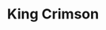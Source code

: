 ---
title: "King Crimson"
summary: "King Crimson are a progressive rock band formed in 1968 in London, England. The band draws inspiration from a wide variety of music, incorporating elements of classical, jazz, folk, heavy metal, gamelan, industrial, electronic, experimental music and new wave. They exerted a strong influence on the early 1970s progressive rock movement, including on contemporaries such as Yes and Genesis, and continue to inspire subsequent generations of artists across multiple genres. The band earned a large cult following.Founded by Robert Fripp, Michael Giles, Greg Lake, Ian McDonald and lyricist Peter Sinfield, the band initially focused on a dramatic sound layered with Mellotron, McDonald's saxophone and flute, and Lake's powerful lead vocals. Their debut album, In the Court of the Crimson King , remains their most commercially successful and influential release, with a potent mixture of jazz, classical and experimental music. Following the sudden simultaneous departures of McDonald and Giles, with Lake also leaving very shortly afterwards, Fripp and Sinfield assumed direction of the group for In the Wake of Poseidon , Lizard , and Islands with Mel Collins, Boz Burrell and Ian Wallace among the band members during this period. In 1972, Fripp changed the group's instrumentation and approach, drawing from European free improvisation, and developing ever more complex compositions. With Bill Bruford, John Wetton, David Cross and, briefly, Jamie Muir, they reached what some saw as a creative peak on Larks' Tongues in Aspic , Starless and Bible Black , and Red . Fripp disbanded this group in 1974.
In 1981, Fripp and Bruford reformed King Crimson with another change in musical direction. The new group also included Adrian Belew and Tony Levin. They drew influence from African music, gamelan, post-punk and New York minimalism. This group lasted three years, resulting in the trio of albums Discipline , Beat and Three of a Perfect Pair . Following a decade-long hiatus, Fripp revived the group as a sextet he called the \"double trio\" in 1994 adding Pat Mastelotto and Trey Gunn. This group participated in another three-year cycle of activity that included the release of Thrak , and multiple concert recordings. There was a hiatus between 1997 and 2000. Four members of the previous sextet reunited in 2000 as a more industrial-oriented King Crimson, called the \"double duo\", releasing The Construkction of Light and The Power to Believe . After a five-year hiatus, the group expanded for a 2008 tour celebrating the 40th anniversary of their 1968 formation.
Following another hiatus , during which Fripp was thought to be retired, King Crimson came together again in 2013; this time as a septet with an unusual three-drumkit frontline, and new second guitarist and singer Jakko Jakszyk. This version of King Crimson continued to tour from 2014 to 2021, and released multiple live albums, rearranging and reinterpreting music from across the band's entire 50-year career for the first time."
image: "king-crimson.jpg"
apple_music_artist_url: "None"
wikipedia_url: "https://en.wikipedia.org/wiki/King_Crimson"
---